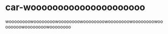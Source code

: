 # car-wooooooooooooooooooooo
woooooooowoooooooowoooooooowoooooooowoooooooowoooooooowoooooooowoooooooowoooooooo
